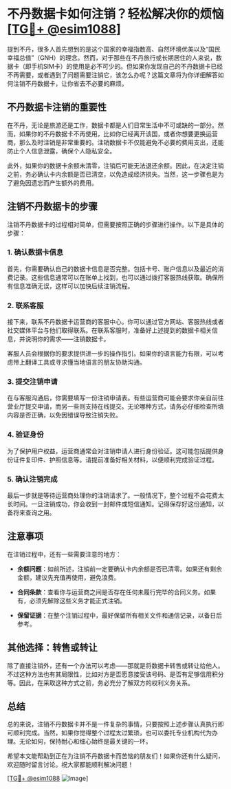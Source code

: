 # 不丹数据卡如何注销？轻松解决你的烦恼[[TG💪+ @esim1088](https://t.me/s/esim1088)]

提到不丹，很多人首先想到的是这个国家的幸福指数高、自然环境优美以及“国民幸福总值”（GNH）的理念。然而，对于那些在不丹旅行或长期居住的人来说，数据卡（即手机SIM卡）的使用是必不可少的。但如果你发现自己的不丹数据卡已经不再需要，或者遇到了问题需要注销它，该怎么办呢？这篇文章将为你详细解答如何注销不丹数据卡，让你省去不必要的麻烦。

## 不丹数据卡注销的重要性

在不丹，无论是旅游还是工作，数据卡都是人们日常生活中不可或缺的一部分。然而，如果你的不丹数据卡不再使用，比如你已经离开该国，或者你想要更换运营商，那么及时注销是非常重要的。注销数据卡不仅能避免不必要的费用支出，还能防止个人信息泄露，确保个人隐私安全。

此外，如果你的数据卡余额未清零，注销后可能无法退还余额。因此，在决定注销之前，务必确认卡内余额是否已清空，以免造成经济损失。当然，这一步骤也是为了避免因遗忘而产生额外的费用。

## 注销不丹数据卡的步骤

注销不丹数据卡的过程相对简单，但需要按照正确的步骤进行操作。以下是具体的步骤：

### 1. 确认数据卡信息

首先，你需要确认自己的数据卡信息是否完整。包括卡号、账户信息以及最近的消费记录。这些信息通常可以在账单上找到，也可以通过拨打客服热线获取。确保所有信息准确无误，这样可以加快后续注销流程。

### 2. 联系客服

接下来，联系不丹数据卡运营商的客服中心。你可以通过官方网站、客服热线或者社交媒体平台与他们取得联系。在联系客服时，准备好上述提到的数据卡相关信息，并说明你的需求——注销数据卡。

客服人员会根据你的要求提供进一步的操作指引。如果你的语言能力有限，可以考虑带上翻译工具或寻求懂当地语言的朋友协助沟通。

### 3. 提交注销申请

在与客服沟通后，你需要填写一份注销申请表。有些运营商可能会要求你亲自前往营业厅提交申请，而另一些则支持在线提交。无论哪种方式，请务必仔细检查所填内容是否正确，以免因错误导致注销失败。

### 4. 验证身份

为了保护用户权益，运营商通常会对注销申请人进行身份验证。这可能包括提供身份证件复印件、护照信息等。请提前准备好相关材料，以便顺利完成验证过程。

### 5. 确认注销完成

最后一步就是等待运营商处理你的注销请求了。一般情况下，整个过程不会花费太长时间。一旦注销成功，你会收到一封邮件或短信通知。记得保存好这份通知，以备将来查询之用。

## 注意事项

在注销过程中，还有一些需要注意的地方：

- **余额问题**：如前所述，注销前一定要确认卡内余额是否已清零。如果还有剩余金额，建议先充值再使用，避免浪费。
  
- **合同条款**：查看你与运营商之间是否存在任何未履行完毕的合同义务。如果有，必须先解除这些义务才能正式注销。

- **保留证据**：在整个注销过程中，最好保留所有相关文件和通信记录，以备日后参考。

## 其他选择：转售或转让

除了直接注销外，还有一个办法可以考虑——那就是将数据卡转售或转让给他人。不过这种方法也有其局限性，比如对方是否愿意接受该号码、是否有足够信用积分等。因此，在采取这种方式之前，务必充分了解双方的权利义务关系。

## 总结

总的来说，注销不丹数据卡并不是一件复杂的事情，只要按照上述步骤认真执行即可顺利完成。当然，如果你觉得整个过程太过繁琐，也可以委托专业机构代为办理。无论如何，保持耐心和细心始终是最关键的一环。

希望本文能帮助到正在为注销不丹数据卡而苦恼的朋友们！如果你还有什么疑问，欢迎随时留言讨论。祝大家都能顺利解决问题！

[[TG💪+ @esim1088](https://t.me/s/esim1088) ![Image](https://i.postimg.cc/4NQfJmqS/Snipaste-2025-05-13-00-14-12.png)]